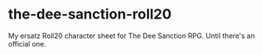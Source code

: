 # the-dee-sanction-roll20
My ersatz Roll20 character sheet for The Dee Sanction RPG. Until there's an official one.
